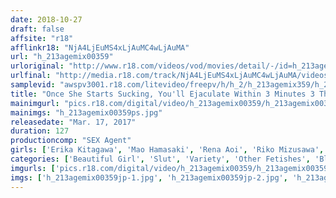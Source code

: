 ```yaml
---
date: 2018-10-27
draft: false
affsite: "r18"
afflinkr18: "NjA4LjEuMS4xLjAuMC4wLjAuMA"
url: "h_213agemix00359"
urloriginal: "http://www.r18.com/videos/vod/movies/detail/-/id=h_213agemix00359"
urlfinal: "http://media.r18.com/track/NjA4LjEuMS4xLjAuMC4wLjAuMA/videos/vod/movies/detail/-/id=h_213agemix00359"
samplevid: "awspv3001.r18.com/litevideo/freepv/h/h_2/h_213agemix359/h_213agemix359_dmb_s.mp4"
title: "Once She Starts Sucking, You'll Ejaculate Within 3 Minutes 3 This Ain't No Premature Ejaculation, She Just Can't Be Stopped"
mainimgurl: "pics.r18.com/digital/video/h_213agemix00359/h_213agemix00359ps.jpg"
mainimgs: "h_213agemix00359ps.jpg"
releasedate: "Mar. 17, 2017"
duration: 127
productioncomp: "SEX Agent"
girls: ['Erika Kitagawa', 'Mao Hamasaki', 'Rena Aoi', 'Riko Mizusawa', 'Yukari Miyazawa', 'Hana Kano', 'Yuri Nikaido', 'Natsuko Mishima', 'Miyu Kanade', 'Itsuki Nakamori']
categories: ['Beautiful Girl', 'Slut', 'Variety', 'Other Fetishes', 'Blowjob', 'Handjob', 'Hi-Def']
imgurls: ['pics.r18.com/digital/video/h_213agemix00359/h_213agemix00359jp-1.jpg', 'pics.r18.com/digital/video/h_213agemix00359/h_213agemix00359jp-2.jpg', 'pics.r18.com/digital/video/h_213agemix00359/h_213agemix00359jp-3.jpg', 'pics.r18.com/digital/video/h_213agemix00359/h_213agemix00359jp-4.jpg', 'pics.r18.com/digital/video/h_213agemix00359/h_213agemix00359jp-5.jpg', 'pics.r18.com/digital/video/h_213agemix00359/h_213agemix00359jp-6.jpg', 'pics.r18.com/digital/video/h_213agemix00359/h_213agemix00359jp-7.jpg', 'pics.r18.com/digital/video/h_213agemix00359/h_213agemix00359jp-8.jpg', 'pics.r18.com/digital/video/h_213agemix00359/h_213agemix00359jp-9.jpg', 'pics.r18.com/digital/video/h_213agemix00359/h_213agemix00359jp-10.jpg', 'pics.r18.com/digital/video/h_213agemix00359/h_213agemix00359jp-11.jpg', 'pics.r18.com/digital/video/h_213agemix00359/h_213agemix00359jp-12.jpg', 'pics.r18.com/digital/video/h_213agemix00359/h_213agemix00359jp-13.jpg', 'pics.r18.com/digital/video/h_213agemix00359/h_213agemix00359jp-14.jpg', 'pics.r18.com/digital/video/h_213agemix00359/h_213agemix00359jp-15.jpg', 'pics.r18.com/digital/video/h_213agemix00359/h_213agemix00359jp-16.jpg', 'pics.r18.com/digital/video/h_213agemix00359/h_213agemix00359jp-17.jpg', 'pics.r18.com/digital/video/h_213agemix00359/h_213agemix00359jp-18.jpg', 'pics.r18.com/digital/video/h_213agemix00359/h_213agemix00359jp-19.jpg', 'pics.r18.com/digital/video/h_213agemix00359/h_213agemix00359jp-20.jpg']
imgs: ['h_213agemix00359jp-1.jpg', 'h_213agemix00359jp-2.jpg', 'h_213agemix00359jp-3.jpg', 'h_213agemix00359jp-4.jpg', 'h_213agemix00359jp-5.jpg', 'h_213agemix00359jp-6.jpg', 'h_213agemix00359jp-7.jpg', 'h_213agemix00359jp-8.jpg', 'h_213agemix00359jp-9.jpg', 'h_213agemix00359jp-10.jpg', 'h_213agemix00359jp-11.jpg', 'h_213agemix00359jp-12.jpg', 'h_213agemix00359jp-13.jpg', 'h_213agemix00359jp-14.jpg', 'h_213agemix00359jp-15.jpg', 'h_213agemix00359jp-16.jpg', 'h_213agemix00359jp-17.jpg', 'h_213agemix00359jp-18.jpg', 'h_213agemix00359jp-19.jpg', 'h_213agemix00359jp-20.jpg']
---
```

